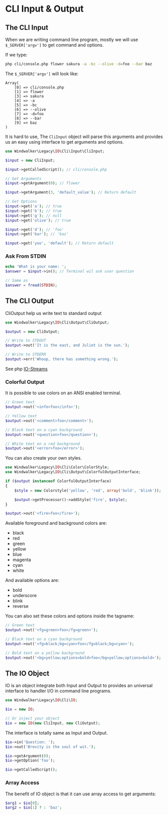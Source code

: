 # CLI Input & Output

## The CLI Input

When we are writing command line program, mostly we will use `$_SERVER['argv']` to get command and options.

If we type:

``` bash
php cli/console.php flower sakura -a -bc --olive -d=foo --bar baz
```

The `$_SERVER['argv']` will look like:

```
Array(
    [0] => cli/console.php 
    [1] => flower 
    [3] => sakura 
    [4] => -a 
    [5] => -bc 
    [6] => --olive 
    [7] => -d=foo 
    [8] => --bar
    [9] => baz
)
```

It is hard to use, The `CliInput` object will parse this arguments and provides us an easy using interface to get arguments and options.

``` php
use Windwalker\Legacy\IO\Cli\Input\CliInput;

$input = new CliInput;

$input->getCalledScript(); // cli/console.php

// Get Arguments
$input->getArgument(0); // flower

$input->getArgument(3, 'default_value'); // Return default

// Get Options
$input->get('a'); // true
$input->get('b'); // true
$input->get('g'); // null
$input->get('olive'); // true

$input->get('d'); // 'foo'
$input->get('bar'); // 'baz'

$input->get('yoo', 'default'); // Return default
```

### Ask From STDIN

``` php
echo 'What is your name: ';
$answer = $input->in(); // Terminal wil ask user question

// Same as 
$answer = fread(STDIN);
```

## The CLI Output

CliOutput help us write text to standard output

``` php
use Windwalker\Legacy\IO\Cli\Output\CliOutput;

$output = new CliOutput;

// Write to STDOUT
$output->out('It is the east, and Juliet is the sun.');

// Write to STDERR
$output->err('Whoop, there has something wrong.');
```

See php [IO-Streams](http://php.net/manual/en/features.commandline.io-streams.php)

### Colorful Output

It is possible to use colors on an ANSI enabled terminal.

``` php
// Green text
$output->out('<info>foo</info>');

// Yellow text
$output->out('<comment>foo</comment>');

// Black text on a cyan background
$output->out('<question>foo</question>');

// White text on a red background
$output->out('<error>foo</error>');
```

You can also create your own styles.

``` php
use Windwalker\Legacy\IO\Cli\Color\ColorStyle;
use Windwalker\Legacy\IO\Cli\Output\ColorfulOutputInterface;

if ($output instanceof ColorfulOutputInterface)
{
    $style = new Colorstyle('yellow', 'red', array('bold', 'blink'));

    $output->getProcessor()->addStyle('fire', $style);
}

$output->out('<fire>foo</fire>');
```

Available foreground and background colors are: 

- black
- red
- green
- yellow
- blue
- magenta
- cyan
- white

And available options are: 

- bold
- underscore
- blink
- reverse

You can also set these colors and options inside the tagname:

``` php
// Green text
$output->out('<fg=green>foo</fg=green>');

// Black text on a cyan background
$output->out('<fg=black;bg=cyan>foo</fg=black;bg=cyan>');

// Bold text on a yellow background
$output->out('<bg=yellow;options=bold>foo</bg=yellow;options=bold>');
```

## The IO Object

IO is an object integrate both Input and Output to provides an universal interface to handler I/O in command line programs.

``` php
use Windwalker\Legacy\IO\Cli\IO;

$io = new IO;

// Or inject your object
$io = new IO(new CliInput, new CliOutput);
```

The interface is totally same as Input and Output.

``` php
$io->in('Question: ');
$io->out('Brevity is the soul of wit.');

$io->getArgument(0);
$io->getOption('foo');

$io->getCalledScript();
```

### Array Access

The benefit of IO object is that it can use array access to get arguments:

``` php
$arg1 = $io[0];
$arg2 = $io[1] ? : 'baz';
```
